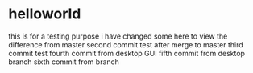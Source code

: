 # helloworld
this is for a testing purpose
i have changed some here to view the difference from master
second commit test after merge to master
third commit test
fourth commit from desktop GUI
fifth commit from desktop branch
sixth commit from branch
